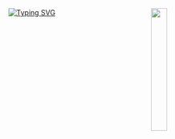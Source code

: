 <div align="center">
<img src="![org_20240301_030929](https://github.com/fukichime/fukichime/assets/87714713/b3dddcf9-9a34-41dd-9482-6b4071863a7e)" width="25%" align="right" />
<a href="https://git.io/typing-svg"><img src="https://readme-typing-svg.demolab.com?font=Fira+Code&weight=500&size=50&pause=2000&color=8A7FF7&background=6CFF8400&repeat=false&random=false&width=680&height=140&lines=HELLO+HELLO%2C+I'M+ESRA!" alt="Typing SVG" /></a>




